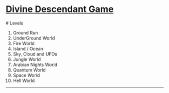 <a href="https://rohit-solanki-6105.github.io/Divine-Descendant-Game/">

# Divine Descendant Game

</a>
# Levels

1) Ground Run
2) UnderGround World
3) Fire World
4) Island / Ocean
5) Sky, Cloud and UFOs
6) Jungle World
7) Arabian Nights World
8) Quantum World
9) Space World
10) Hell World

---
